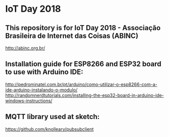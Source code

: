 # IoT Day 2018

## This repository is for IoT Day 2018 - Associação Brasileira de Internet das Coisas (ABINC)
http://abinc.org.br/

## Installation guide for ESP8266 and ESP32 board to use with Arduino IDE:
http://pedrominatel.com.br/pt/arduino/como-utilizar-o-esp8266-com-a-ide-arduino-instalando-o-modulo/
http://randomnerdtutorials.com/installing-the-esp32-board-in-arduino-ide-windows-instructions/

## MQTT library used at sketch:
https://github.com/knolleary/pubsubclient